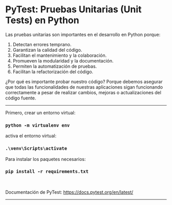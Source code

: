# PyTest: Pruebas Unitarias (Unit Tests) en Python 

Las pruebas unitarias son importantes en el desarrollo en Python porque:

1. Detectan errores temprano.  
2. Garantizan la calidad del código.  
3. Facilitan el mantenimiento y la colaboración.  
4. Promueven la modularidad y la documentación.  
5. Permiten la automatización de pruebas.  
6. Facilitan la refactorización del código.  

¿Por qué es importante probar nuestro código? Porque debemos asegurar que todas las funcionalidades de nuestras aplicaciones sigan funcionando correctamente a pesar de realizar cambios, mejoras o actualizaciones del código fuente.

<hr/>

Primero, crear un entorno virtual:
### `python -m virtualenv env`

activa el entorno virtual:
### `.\venv\Scripts\activate`

Para instalar los paquetes necesarios:
### `pip install -r requirements.txt`

<br/>

Documentación de PyTest: https://docs.pytest.org/en/latest/

<hr/>

